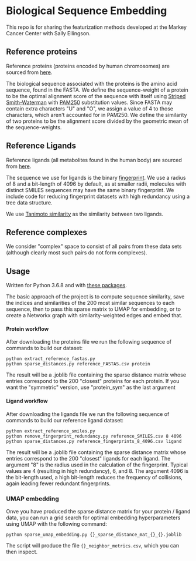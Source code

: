 # Biological Sequence Embedding
This repo is for sharing the featurization methods developed at the Markey Cancer Center with Sally Ellingson.

## Reference proteins
Reference proteins (proteins encoded by human chromosomes) are sourced from [here](https://www.uniprot.org/proteomes/UP000005640).

The biological sequence associated with the proteins is the amino acid sequence, found in the FASTA. We define the sequence-weight of a protein to be the optimal alignment score of the sequence with itself using [Striped Smith-Waterman](http://scikit-bio.org/docs/0.1.1/core.ssw.html) with [PAM250](https://biopython.org/DIST/docs/api/Bio.SubsMat.MatrixInfo-module.html#pam250) substitution values. Since FASTA may contain extra characters "U" and "O", we assign a value of 4 to those characters, which aren't accounted for in PAM250. We define the similarity of two proteins to be the alignment score divided by the geometric mean of the sequence-weights.

## Reference Ligands
Reference ligands (all metabolites found in
the human body) are sourced from [here](http://www.hmdb.ca/downloads).

The sequence we use for ligands is the binary [fingerprint](https://www.rdkit.org/docs/GettingStartedInPython.html). We use a radius of 8 and a bit-length of 4096 by default, as at smaller radii, molecules with distinct SMILES sequences may have the same binary fingerprint. We include code for reducing fingerprint datasets with high redundancy using a tree data structure.

We use [Tanimoto similarity](https://scikit-learn.org/stable/modules/generated/sklearn.metrics.jaccard_score.html) as the similarity between two ligands.

## Reference complexes
We consider "complex" space to consist of all pairs from these data sets (although clearly most such pairs do not form complexes).


## Usage
Written for Python 3.6.8 and with [these packages](https://github.com/BrianDavisMath/biological_sequence_embedding/blob/master/packages.txt).

The basic approach of the project is to compute sequence similarity, save the indices and similarities of the 200 most similar sequences to each sequence, then to pass this sparse matrix to UMAP for embedding, or to create a Networkx graph with similarity-weighted edges and embed that.  

#### Protein workflow
After downloading the proteins file we run the following sequence of commands to build our dataset:

  ```
  python extract_reference_fastas.py
  python sparse_distances.py reference_FASTAS.csv protein
  ```
The result will be a .joblib file containing the sparse distance matrix whose entries correspond to the 200 "closest" proteins for each protein. If you want the "symmetric" version, use "protein_sym" as the last argument
#### Ligand workflow
After downloading the ligands file we run the following sequence of commands to build our reference ligand dataset:

  ```
  python extract_reference_smiles.py
  python remove_fingerprint_redundancy.py reference_SMILES.csv 8 4096
  python sparse_distances.py reference_fingerprints_8_4096.csv ligand
  ```
The result will be a .joblib file containing the sparse distance matrix whose entries correspond to the 200 "closest" ligands for each ligand.
The argument "8" is the radius used in the calculation of the fingerprint. Typical values are 4 (resulting in high redundancy), 6, and 8.
The argument 4096 is the bit-length used, a high bit-length reduces the frequency of collisions, again leading fewer redundant fingerprints.

### UMAP embedding
Onve you have produced the sparse distance matrix for your protein / ligand data, you can run a grid search for optimal embedding hyperparameters using UMAP with the following command:

  ```
  python sparse_umap_embedding.py {}_sparse_distance_mat_{}_{}.joblib
  ```
  The script will produce the file ```{}_neighbor_metrics.csv```, which you can then inspect.
